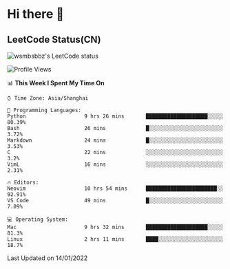 # Hi there 👋

## LeetCode Status(CN)

![wsmbsbbz's LeetCode status](https://www.trashcan.icu/img/leetcode-status-dark.svg)

<!--
**wsmbsbbz/wsmbsbbz** is a ✨ _special_ ✨ repository because its `README.md` (this file) appears on your GitHub profile.

Here are some ideas to get you started:

- 🔭 I’m currently working on ...
- 🌱 I’m currently learning ...
- 👯 I’m looking to collaborate on ...
- 🤔 I’m looking for help with ...
- 💬 Ask me about ...
- 📫 How to reach me: ...
- 😄 Pronouns: ...
- ⚡ Fun fact: ...
-->
<!--START_SECTION:waka-->
![Profile Views](http://img.shields.io/badge/Profile%20Views-1-blue)

📊 **This Week I Spent My Time On** 

```text
⌚︎ Time Zone: Asia/Shanghai

💬 Programming Languages: 
Python                   9 hrs 26 mins       ████████████████████░░░░░   80.39% 
Bash                     26 mins             █░░░░░░░░░░░░░░░░░░░░░░░░   3.72% 
Markdown                 24 mins             █░░░░░░░░░░░░░░░░░░░░░░░░   3.53% 
C                        22 mins             ░░░░░░░░░░░░░░░░░░░░░░░░░   3.2% 
VimL                     16 mins             ░░░░░░░░░░░░░░░░░░░░░░░░░   2.31%

🔥 Editors: 
Neovim                   10 hrs 54 mins      ███████████████████████░░   92.91% 
VS Code                  49 mins             █░░░░░░░░░░░░░░░░░░░░░░░░   7.09%

💻 Operating System: 
Mac                      9 hrs 32 mins       ████████████████████░░░░░   81.3% 
Linux                    2 hrs 11 mins       ████░░░░░░░░░░░░░░░░░░░░░   18.7%

```


 Last Updated on 14/01/2022
<!--END_SECTION:waka-->
